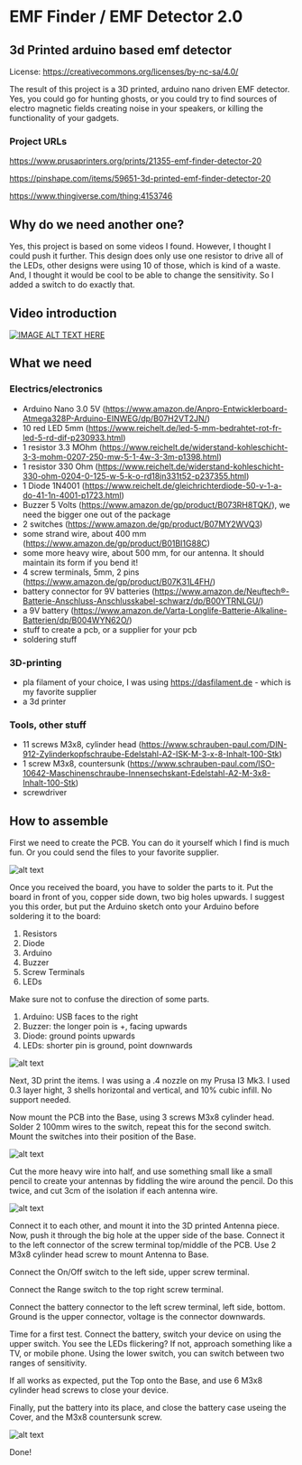 # EMF Finder / EMF Detector 2.0
## 3d Printed arduino based emf detector

License: https://creativecommons.org/licenses/by-nc-sa/4.0/

The result of this project is a 3D printed, arduino nano driven EMF detector. Yes, you could go for hunting ghosts, or you could try to find sources of electro magnetic fields creating noise in your speakers, or killing the functionality of your gadgets.

### Project URLs

https://www.prusaprinters.org/prints/21355-emf-finder-detector-20

https://pinshape.com/items/59651-3d-printed-emf-finder-detector-20

https://www.thingiverse.com/thing:4153746

## Why do we need another one?

Yes, this project is based on some videos I found. However, I thought I could push it further. This design does only use one resistor to drive all of the LEDs, other designs were using 10 of those, which is kind of a waste. And, I thought it would be cool to be able to change the sensitivity. So I added a switch to do exactly that.

## Video introduction

[![IMAGE ALT TEXT HERE](https://img.youtube.com/vi/HLuinPxlC7E/0.jpg)](https://www.youtube.com/watch?v=HLuinPxlC7E)
 

## What we need

### Electrics/electronics
- Arduino Nano 3.0 5V (https://www.amazon.de/Anpro-Entwicklerboard-Atmega328P-Arduino-EINWEG/dp/B07H2VT2JN/)
- 10 red LED 5mm (https://www.reichelt.de/led-5-mm-bedrahtet-rot-fr-led-5-rd-dif-p230933.html)
- 1 resistor 3.3 MOhm (https://www.reichelt.de/widerstand-kohleschicht-3-3-mohm-0207-250-mw-5-1-4w-3-3m-p1398.html)
- 1 resistor 330 Ohm (https://www.reichelt.de/widerstand-kohleschicht-330-ohm-0204-0-125-w-5-k-o-rd18jn331t52-p237355.html)
- 1 Diode 1N4001 (https://www.reichelt.de/gleichrichterdiode-50-v-1-a-do-41-1n-4001-p1723.html)
- Buzzer 5 Volts (https://www.amazon.de/gp/product/B073RH8TQK/), we need the bigger one out of the package
- 2 switches (https://www.amazon.de/gp/product/B07MY2WVQ3)
- some strand wire, about 400 mm (https://www.amazon.de/gp/product/B01BI1G88C)
- some more heavy wire, about 500 mm, for our antenna. It should maintain its form if you bend it!
- 4 screw terminals, 5mm, 2 pins (https://www.amazon.de/gp/product/B07K31L4FH/)
- battery connector for 9V batteries (https://www.amazon.de/Neuftech®-Batterie-Anschluss-Anschlusskabel-schwarz/dp/B00YTRNLGU/)
- a 9V battery (https://www.amazon.de/Varta-Longlife-Batterie-Alkaline-Batterien/dp/B004WYN62O/)
- stuff to create a pcb, or a supplier for your pcb
- soldering stuff

### 3D-printing
- pla filament of your choice, I was using https://dasfilament.de - which is my favorite supplier
- a 3d printer

### Tools, other stuff
- 11 screws M3x8, cylinder head (https://www.schrauben-paul.com/DIN-912-Zylinderkopfschraube-Edelstahl-A2-ISK-M-3-x-8-Inhalt-100-Stk)
- 1 screw M3x8, countersunk (https://www.schrauben-paul.com/ISO-10642-Maschinenschraube-Innensechskant-Edelstahl-A2-M-3x8-Inhalt-100-Stk)
- screwdriver

##  How to assemble
First we need to create the PCB. You can do it yourself which I find is much fun. Or you could send the files to your favorite supplier. 

![alt text](https://github.com/pstimpel/emffinder/raw/master/media/board.jpg "schematic")

Once you received the board, you have to solder the parts to it. Put the board in front of you, copper side down, two big holes upwards. I suggest you this order, but put the Arduino sketch onto your Arduino before soldering it to the board:

1. Resistors
2. Diode
3. Arduino
4. Buzzer
5. Screw Terminals
6. LEDs

Make sure not to confuse the direction of some parts.

1. Arduino: USB faces to the right
2. Buzzer: the longer poin is +, facing upwards
3. Diode: ground points upwards
4. LEDs: shorter pin is ground, point downwards

![alt text](https://github.com/pstimpel/emffinder/raw/master/media/circuitscheme.jpg "schematic")

Next, 3D print the items. I was using a .4 nozzle on my Prusa I3 Mk3. I used 0.3 layer hight, 3 shells horizontal and vertical, and 10% cubic infill. No support needed.

Now mount the PCB into the Base, using 3 screws M3x8 cylinder head. Solder 2 100mm wires to the switch, repeat this for the second switch. Mount the switches into their position of the Base.

![alt text](https://github.com/pstimpel/emffinder/raw/master/media/assembly.jpg "schematic")

Cut the more heavy wire into half, and use something small like a small pencil to create your antennas by fiddling the wire around the pencil. Do this twice, and cut 3cm of the isolation if each antenna wire. 

![alt text](https://github.com/pstimpel/emffinder/raw/master/media/antenna.jpg "schematic")


Connect it to each other, and mount it into the 3D printed Antenna piece. Now, push it through the big hole at the upper side of the base. Connect it to the left connector of the screw terminal top/middle of the PCB. Use 2 M3x8 cylinder head screw to mount Antenna to Base.

Connect the On/Off switch to the left side, upper screw terminal.

Connect the Range switch to the top right screw terminal.

Connect the battery connector to the left screw terminal, left side, bottom. Ground is the upper connector, voltage is the connector downwards.

Time for a first test. Connect the battery, switch your device on using the upper switch. You see the LEDs flickering? If not, approach something like a TV, or mobile phone. Using the lower switch, you can switch between two ranges of sensitivity.

If all works as expected, put the Top onto the Base, and use 6 M3x8 cylinder head screws to close your device. 

Finally, put the battery into its place, and close the battery case useing the Cover, and the M3x8 countersunk screw.

![alt text](https://github.com/pstimpel/emffinder/raw/master/media/readtouse.jpg "schematic")

Done!


